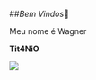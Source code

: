##*Bem Vindos*👋

Meu nome é Wagner

**Tit4NiO**

![](https://tenor.com/pt-BR/view/strong-women-angel-warrior-angel-wings-sword-gif-14425621)
